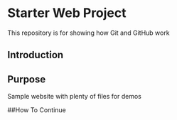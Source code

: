 
# Starter Web Project

This repository is for showing how Git and GitHub work

## Introduction


## Purpose

Sample website with plenty of files for demos

##How To Continue
